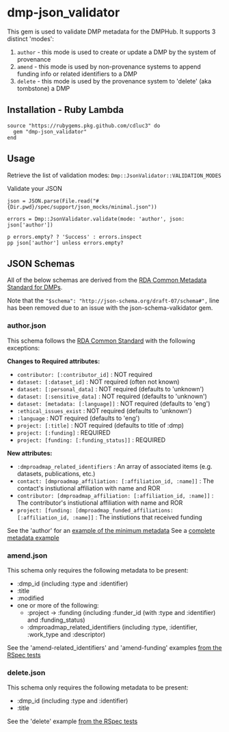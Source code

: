 # dmp-json_validator

This gem is used to validate DMP metadata for the DMPHub. It supports 3 distinct 'modes':

1. `author` - this mode is used to create or update a DMP by the system of provenance
2. `amend` - this mode is used by non-provenance systems to append funding info or related identifiers to a DMP
3. `delete` - this mode is used by the provenance system to 'delete' (aka tombstone) a DMP

## Installation - Ruby Lambda

```
source "https://rubygems.pkg.github.com/cdluc3" do
  gem "dmp-json_validator"
end
```

## Usage

Retrieve the list of validation modes:
`Dmp::JsonValidator::VALIDATION_MODES`

Validate your JSON
```
json = JSON.parse(File.read("#{Dir.pwd}/spec/support/json_mocks/minimal.json"))

errors = Dmp::JsonValidator.validate(mode: 'author', json: json['author'])

p errors.empty? ? 'Success' : errors.inspect
pp json['author'] unless errors.empty?
```

## JSON Schemas

All of the below schemas are derived from the [RDA Common Metadata Standard for DMPs](https://github.com/RDA-DMP-Common/RDA-DMP-Common-Standard/tree/master/examples/JSON/JSON-schema).

Note that the `"$schema": "http://json-schema.org/draft-07/schema#",` line has been removed due to an issue with the json-schema-valkidator gem.

### author.json

This schema follows the [RDA Common Standard](https://github.com/RDA-DMP-Common/RDA-DMP-Common-Standard/tree/master/examples/JSON/JSON-schema) with the following exceptions:

**Changes to Required attributes:**
- `contributor: [:contributor_id]` : NOT required
- `dataset: [:dataset_id]` : NOT required (often not known)
- `dataset: [:personal_data]` : NOT required (defaults to 'unknown')
- `dataset: [:sensitive_data]` : NOT required (defaults to 'unknown')
- `dataset: [metadata: [:language]]` : NOT required (defaults to 'eng')
- `:ethical_issues_exist` : NOT required (defaults to 'unknown')
- `:language` : NOT required (defaults to 'eng')
- `project: [:title]` : NOT required (defaults to title of :dmp)
- `project: [:funding]` : REQUIRED
- `project: [funding: [:funding_status]]` : REQUIRED

**New attributes:**
- `:dmproadmap_related_identifiers` : An array of associated items (e.g. datasets, publications, etc.)
- `contact: [dmproadmap_affiliation: [:affiliation_id, :name]]` : The contact's instiutional affiliation with name and ROR
- `contributor: [dmproadmap_affiliation: [:affiliation_id, :name]]` : The contributor's instiutional affiliation with name and ROR
- `project: [funding: [dmproadmap_funded_affiliations: [:affiliation_id, :name]]` : The instiutions that received funding

See the 'author' for an [example of the minimum metadata](https://github.com/CDLUC3/dmphub-v2/tree/main/gems/dmp-json_validator/spec/support/json_mocks/minimal.json)
See a [complete metadata example](https://github.com/CDLUC3/dmphub-v2/tree/main/gems/dmp-json_validator/spec/support/json_mocks/complete.json)

### amend.json

This schema only requires the following metadata to be present:
- :dmp_id (including :type and :identifier)
- :title
- :modified
- one or more of the following:
  - :project -> :funding (including :funder_id (with :type and :identifier) and :funding_status)
  - :dmproadmap_related_identifiers (including :type, :identifier, :work_type and :descriptor)

See the 'amend-related_identifiers' and 'amend-funding' examples [from the RSpec tests](https://github.com/CDLUC3/dmphub-v2/tree/main/gems/dmp-json_validator/spec/support/json_mocks/minimal.json)

### delete.json

This schema only requires the following metadata to be present:
- :dmp_id (including :type and :identifier)
- :title

See the 'delete' example [from the RSpec tests](https://github.com/CDLUC3/dmphub-v2/tree/main/gems/dmp-json_validator/spec/support/json_mocks/minimal.json)
